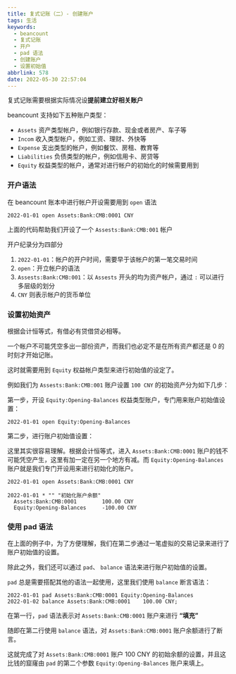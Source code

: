 ```yaml
---
title: 复式记账（二）- 创建账户
tags: 生活
keywords:
  - beancount
  - 复式记账
  - 开户
  - pad 语法
  - 创建账户
  - 设置初始值
abbrlink: 578
date: 2022-05-30 22:57:04
---
```


复式记账需要根据实际情况设**提前建立好相关账户**

beancount 支持如下五种账户类型：
- `Assets` 资产类型帐户，例如银行存款、现金或者房产、车子等
- `Incom` 收入类型帐户，例如工资、理财、外快等
- `Expense` 支出类型的帐户，例如餐饮、房租、教育等
- `Liabilities` 负债类型的帐户，例如信用卡、房贷等
- `Equity` 权益类型的帐户，通常对进行帐户的初始化的时候需要用到


### 开户语法

在 beancount 账本中进行帐户开设需要用到 `open` 语法

```
2022-01-01 open Assets:Bank:CMB:0001 CNY
```

上面的代码帮助我们开设了一个 `Assests:Bank:CMB:001` 帐户

开户纪录分为四部分
1. `2022-01-01`：帐户的开户时间，需要早于该帐户的第一笔交易时间
2. `open`：开立帐户的语法
3. `Assests:Bank:CMB:001`：以 `Assests` 开头的均为资产帐户，通过 `:` 可以进行多层级的划分
4. `CNY` 则表示帐户的货币单位


### 设置初始资产

根据会计恒等式，有借必有贷借贷必相等。

一个帐户不可能凭空多出一部份资产，而我们也必定不是在所有资产都还是 0 的时刻才开始记账。

这时就需要用到 `Equity` 权益帐户类型来进行初始值的设定了。

例如我们为 `Assests:Bank:CMB:001` 账户设置 `100 CNY` 的初始资产分为如下几步：

第一步，开设 `Equity:Opening-Balances` 权益类型账户，专门用来账户初始值设置：
```
2022-01-01 open Equity:Opening-Balances
```

第二步，进行账户初始值设置：

这里其实很容易理解。根据会计恒等式，进入 `Assets:Bank:CMB:0001` 账户的钱不可能凭空产生，这里有加一定在另一个地方有减。而 `Equity:Opening-Balances` 账户就是我们专门开设用来进行初始化的账户。
```
2022-01-01 open Assets:Bank:CMB:0001 CNY

2022-01-01 * "" "初始化账户余额"
  Assets:Bank:CMB:0001        100.00 CNY
  Equity:Opening-Balances     -100.00 CNY
```

### 使用 pad 语法

在上面的例子中，为了方便理解，我们在第二步通过一笔虚拟的交易记录来进行了账户初始值的设置。

除此之外，我们还可以通过 `pad`、 `balance` 语法来进行账户初始值的设置。

`pad` 总是需要搭配其他的语法一起使用，这里我们使用 `balance` 断言语法：
```
2022-01-01 pad Assets:Bank:CMB:0001 Equity:Opening-Balances
2022-01-02 balance Assets:Bank:CMB:0001    100.00 CNY;
```

在第一行，`pad` 语法表示对 `Assets:Bank:CMB:0001` 账户来进行 **“填充”**

随即在第二行使用 `balance` 语法，对 `Assets:Bank:CMB:0001` 账户余额进行了断言。

这就完成了对 `Assets:Bank:CMB:0001` 账户 100 CNY 的初始余额的设置，并且这比钱的窟窿由 `pad` 的第二个参数 `Equity:Opening-Balances` 账户来填上。
